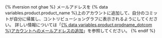 {% ifversion not ghae %}
メールアドレスを
{% data variables.product.product_name %}上のアカウントに追加して、自分のコミットが自分に帰属し、コントリビューショングラフに表示されるようにしてください。 詳しい情報については「[{% data variables.product.prodname_dotcom %}アカウントへのメールアドレスの追加](/github/setting-up-and-managing-your-github-user-account/adding-an-email-address-to-your-github-account)」を参照してください。
{% endif %}
